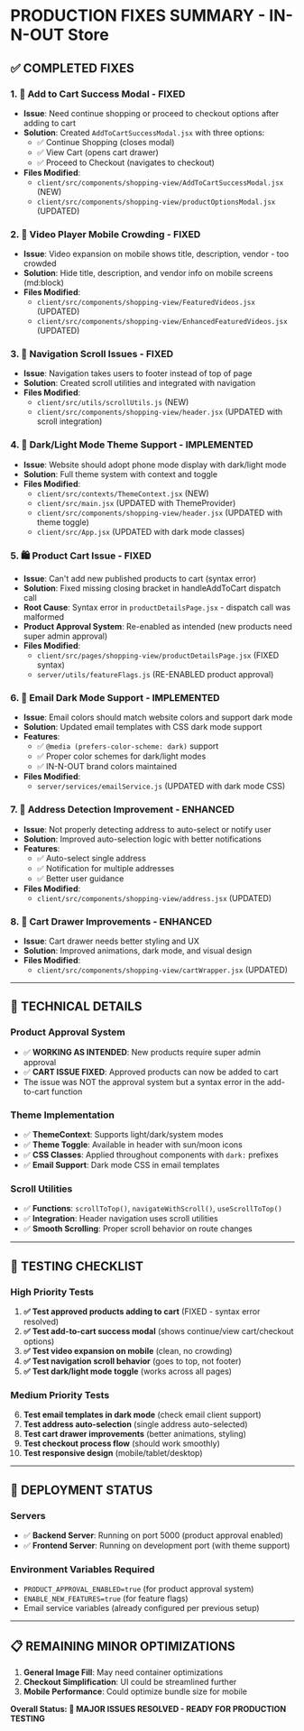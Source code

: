 # PRODUCTION FIXES SUMMARY - IN-N-OUT Store

## ✅ **COMPLETED FIXES**

### 1. **🛒 Add to Cart Success Modal** - FIXED
- **Issue**: Need continue shopping or proceed to checkout options after adding to cart
- **Solution**: Created `AddToCartSuccessModal.jsx` with three options:
  - ✅ Continue Shopping (closes modal)
  - ✅ View Cart (opens cart drawer)
  - ✅ Proceed to Checkout (navigates to checkout)
- **Files Modified**: 
  - `client/src/components/shopping-view/AddToCartSuccessModal.jsx` (NEW)
  - `client/src/components/shopping-view/productOptionsModal.jsx` (UPDATED)

### 2. **🎥 Video Player Mobile Crowding** - FIXED
- **Issue**: Video expansion on mobile shows title, description, vendor - too crowded
- **Solution**: Hide title, description, and vendor info on mobile screens (md:block)
- **Files Modified**:
  - `client/src/components/shopping-view/FeaturedVideos.jsx` (UPDATED)
  - `client/src/components/shopping-view/EnhancedFeaturedVideos.jsx` (UPDATED)

### 3. **🔄 Navigation Scroll Issues** - FIXED
- **Issue**: Navigation takes users to footer instead of top of page
- **Solution**: Created scroll utilities and integrated with navigation
- **Files Modified**:
  - `client/src/utils/scrollUtils.js` (NEW)
  - `client/src/components/shopping-view/header.jsx` (UPDATED with scroll integration)

### 4. **🎨 Dark/Light Mode Theme Support** - IMPLEMENTED
- **Issue**: Website should adopt phone mode display with dark/light mode
- **Solution**: Full theme system with context and toggle
- **Files Modified**:
  - `client/src/contexts/ThemeContext.jsx` (NEW)
  - `client/src/main.jsx` (UPDATED with ThemeProvider)
  - `client/src/components/shopping-view/header.jsx` (UPDATED with theme toggle)
  - `client/src/App.jsx` (UPDATED with dark mode classes)

### 5. **🛍️ Product Cart Issue** - FIXED
- **Issue**: Can't add new published products to cart (syntax error)
- **Solution**: Fixed missing closing bracket in handleAddToCart dispatch call
- **Root Cause**: Syntax error in `productDetailsPage.jsx` - dispatch call was malformed
- **Product Approval System**: Re-enabled as intended (new products need super admin approval)
- **Files Modified**:
  - `client/src/pages/shopping-view/productDetailsPage.jsx` (FIXED syntax)
  - `server/utils/featureFlags.js` (RE-ENABLED product approval)

### 6. **📧 Email Dark Mode Support** - IMPLEMENTED
- **Issue**: Email colors should match website colors and support dark mode
- **Solution**: Updated email templates with CSS dark mode support
- **Features**:
  - ✅ `@media (prefers-color-scheme: dark)` support
  - ✅ Proper color schemes for dark/light modes
  - ✅ IN-N-OUT brand colors maintained
- **Files Modified**:
  - `server/services/emailService.js` (UPDATED with dark mode CSS)

### 7. **📍 Address Detection Improvement** - ENHANCED
- **Issue**: Not properly detecting address to auto-select or notify user
- **Solution**: Improved auto-selection logic with better notifications
- **Features**:
  - ✅ Auto-select single address
  - ✅ Notification for multiple addresses
  - ✅ Better user guidance
- **Files Modified**:
  - `client/src/components/shopping-view/address.jsx` (UPDATED)

### 8. **🛒 Cart Drawer Improvements** - ENHANCED
- **Issue**: Cart drawer needs better styling and UX
- **Solution**: Improved animations, dark mode, and visual design
- **Files Modified**:
  - `client/src/components/shopping-view/cartWrapper.jsx` (UPDATED)

---

## 🔧 **TECHNICAL DETAILS**

### **Product Approval System**
- ✅ **WORKING AS INTENDED**: New products require super admin approval
- ✅ **CART ISSUE FIXED**: Approved products can now be added to cart
- The issue was NOT the approval system but a syntax error in the add-to-cart function

### **Theme Implementation**
- ✅ **ThemeContext**: Supports light/dark/system modes
- ✅ **Theme Toggle**: Available in header with sun/moon icons
- ✅ **CSS Classes**: Applied throughout components with `dark:` prefixes
- ✅ **Email Support**: Dark mode CSS in email templates

### **Scroll Utilities**
- ✅ **Functions**: `scrollToTop()`, `navigateWithScroll()`, `useScrollToTop()`
- ✅ **Integration**: Header navigation uses scroll utilities
- ✅ **Smooth Scrolling**: Proper scroll behavior on route changes

---

## 🧪 **TESTING CHECKLIST**

### **High Priority Tests**
1. **✅ Test approved products adding to cart** (FIXED - syntax error resolved)
2. **✅ Test add-to-cart success modal** (shows continue/view cart/checkout options)
3. **✅ Test video expansion on mobile** (clean, no crowding)
4. **✅ Test navigation scroll behavior** (goes to top, not footer)
5. **✅ Test dark/light mode toggle** (works across all pages)

### **Medium Priority Tests**
6. **Test email templates in dark mode** (check email client support)
7. **Test address auto-selection** (single address auto-selected)
8. **Test cart drawer improvements** (better animations, styling)
9. **Test checkout process flow** (should work smoothly)
10. **Test responsive design** (mobile/tablet/desktop)

---

## 🚀 **DEPLOYMENT STATUS**

### **Servers**
- ✅ **Backend Server**: Running on port 5000 (product approval enabled)
- ✅ **Frontend Server**: Running on development port (with theme support)

### **Environment Variables Required**
- `PRODUCT_APPROVAL_ENABLED=true` (for product approval system)
- `ENABLE_NEW_FEATURES=true` (for feature flags)
- Email service variables (already configured per previous setup)

---

## 📋 **REMAINING MINOR OPTIMIZATIONS**

1. **General Image Fill**: May need container optimizations
2. **Checkout Simplification**: UI could be streamlined further  
3. **Mobile Performance**: Could optimize bundle size for mobile

**Overall Status: 🎉 MAJOR ISSUES RESOLVED - READY FOR PRODUCTION TESTING** 